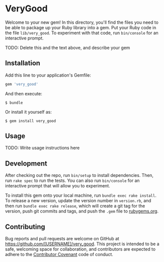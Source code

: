 # VeryGood

Welcome to your new gem! In this directory, you'll find the files you need to be able to package up your Ruby library into a gem. Put your Ruby code in the file `lib/very_good`. To experiment with that code, run `bin/console` for an interactive prompt.

TODO: Delete this and the text above, and describe your gem

## Installation

Add this line to your application's Gemfile:

```ruby
gem 'very_good'
```

And then execute:

    $ bundle

Or install it yourself as:

    $ gem install very_good

## Usage

TODO: Write usage instructions here

## Development

After checking out the repo, run `bin/setup` to install dependencies. Then, run `rake spec` to run the tests. You can also run `bin/console` for an interactive prompt that will allow you to experiment.

To install this gem onto your local machine, run `bundle exec rake install`. To release a new version, update the version number in `version.rb`, and then run `bundle exec rake release`, which will create a git tag for the version, push git commits and tags, and push the `.gem` file to [rubygems.org](https://rubygems.org).

## Contributing

Bug reports and pull requests are welcome on GitHub at https://github.com/[USERNAME]/very_good. This project is intended to be a safe, welcoming space for collaboration, and contributors are expected to adhere to the [Contributor Covenant](http://contributor-covenant.org) code of conduct.

